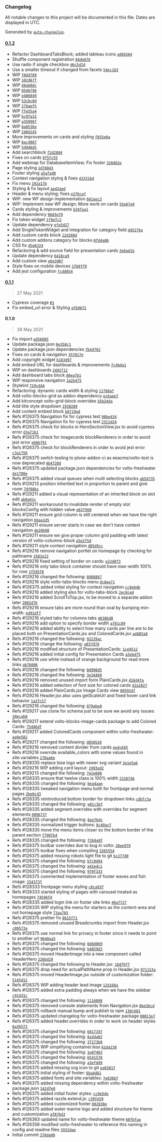 ### Changelog

All notable changes to this project will be documented in this file. Dates are displayed in UTC.

Generated by [`auto-changelog`](https://github.com/CookPete/auto-changelog).

#### [0.1.2](https://github.com/eea/volto-freshwater/compare/0.1.1...0.1.2)

- Refactor DashboardTabsBlock; added tableau icons [`ad69264`](https://github.com/eea/volto-freshwater/commit/ad692645c647da1e447a341260d5db5c6069f5c8)
- Shuffle component registration [`84de876`](https://github.com/eea/volto-freshwater/commit/84de8767b3eb12b842e5a1877bcc591c240ac03d)
- Use radio if single checkbox [`d6c5d2d`](https://github.com/eea/volto-freshwater/commit/d6c5d2d3c9ccb00ad35957d4695e0e24744edd59)
- Use a smaller timeout if changed from facets [`54ec183`](https://github.com/eea/volto-freshwater/commit/54ec183dcad2030100c83562220d8477bbe56f5a)
- WIP [`70dd789`](https://github.com/eea/volto-freshwater/commit/70dd7895034365dcb00b445c60da73090f74ef20)
- WIP [`102d67f`](https://github.com/eea/volto-freshwater/commit/102d67f74d373636171a8e2a77db2f7dfa0b8d1d)
- WIP [`48ab0dc`](https://github.com/eea/volto-freshwater/commit/48ab0dc4cce9aaef5c4cfe592874fbc42745359f)
- WIP [`8546f96`](https://github.com/eea/volto-freshwater/commit/8546f961f90f4e4728f3c603f64517218ddf6bd1)
- WIP [`e486049`](https://github.com/eea/volto-freshwater/commit/e4860499c4e0767abb964410aba5d6bea18fc99d)
- WIP [`53cbc8d`](https://github.com/eea/volto-freshwater/commit/53cbc8d2883f3dd55580825860feb1aab14125b2)
- WIP [`279aef5`](https://github.com/eea/volto-freshwater/commit/279aef5d0538616a4d62b4691c05f75767ca8dfa)
- WIP [`ffe55a4`](https://github.com/eea/volto-freshwater/commit/ffe55a4c843a2fab35bf5f126f204d4dd5589632)
- WIP [`bc9fa15`](https://github.com/eea/volto-freshwater/commit/bc9fa15d7e54fdc41546736941f767ea61361d5c)
- WIP [`a35096f`](https://github.com/eea/volto-freshwater/commit/a35096f6fc0d3198f982c80b18e96f5b600bd490)
- WIP [`8a0536e`](https://github.com/eea/volto-freshwater/commit/8a0536e30f295e6a032d781883ef1a19c8303574)
- WIP [`240d145`](https://github.com/eea/volto-freshwater/commit/240d14570c1d0f74704f666f8b70a48bae7ebc58)
- More improvements on cards and styling [`f655e0a`](https://github.com/eea/volto-freshwater/commit/f655e0ab28a98ed6af4e091b3a538a89cf133683)
- WIP [`8acd987`](https://github.com/eea/volto-freshwater/commit/8acd98768a894f41bc0dc0e5477d6ebe7ec55e1e)
- WIP [`5d9d6d5`](https://github.com/eea/volto-freshwater/commit/5d9d6d565805cafdcbbf30bb9b4b8b8e52b2d194)
- Add searchblock [`f2d2804`](https://github.com/eea/volto-freshwater/commit/f2d2804cc7d021bb6cbe3fe37d03f498b11755a6)
- Fixes on cards [`9f5fc55`](https://github.com/eea/volto-freshwater/commit/9f5fc550f0c662ca6c4c57ea3255cb944964ed66)
- Add webmap for DatabaseItemView; Fix footer [`320d02e`](https://github.com/eea/volto-freshwater/commit/320d02ef914f86c3bf2ee6401aaaec652d68d84a)
- Page styling [`1d78043`](https://github.com/eea/volto-freshwater/commit/1d7804373f7092c598defa462f7fd957d87e1f28)
- Footer styling [`a5afad0`](https://github.com/eea/volto-freshwater/commit/a5afad04b4c246bcb468bb3a5108c25bcedab7a0)
- Context navigation stying & fixes [`433316d`](https://github.com/eea/volto-freshwater/commit/433316dd969ed321ba109efc902473ed1871ae1e)
- Fix menu [`192a17b`](https://github.com/eea/volto-freshwater/commit/192a17bcb704bfce0cb465015d3f916e36bc7987)
- Styling & fix layout [`ae43aed`](https://github.com/eea/volto-freshwater/commit/ae43aed8c9142f5dfb3902ddad0fc74dd6c580fd)
- Header & menu styling; fixes [`e2f6caf`](https://github.com/eea/volto-freshwater/commit/e2f6caff257ed1d3a91d74053fadff626921e3f6)
- WIP: new WF design implementation [`041eec3`](https://github.com/eea/volto-freshwater/commit/041eec3a90e023e8b450f14301be249191d948f2)
- WIP: Implement new WF design; More work on cards [`55e67e9`](https://github.com/eea/volto-freshwater/commit/55e67e93882c50cdf7e07a9d4b4e946d41b9a5c6)
- Cards styling & improvements [`b34faa1`](https://github.com/eea/volto-freshwater/commit/b34faa1237fe157f8189a15c8cd3c1e34718454e)
- Add dependency [`98d3e79`](https://github.com/eea/volto-freshwater/commit/98d3e79f5082b66a707f7746ae4cca94ec05dca1)
- Fix token widget [`1f9efc2`](https://github.com/eea/volto-freshwater/commit/1f9efc2e4547a529f9ad45e5672432e671a2f660)
- Update dependency [`efe5d27`](https://github.com/eea/volto-freshwater/commit/efe5d27718eb9b5d553b068eb50c4c9900b773cc)
- Add SingleTokenWidget and integration for category field [`dd5276a`](https://github.com/eea/volto-freshwater/commit/dd5276aa95a58c2d747a25346729a16c2a0c072c)
- Add custom cards block [`12d208d`](https://github.com/eea/volto-freshwater/commit/12d208d2051928ae94a90f1a96424da384b0eb04)
- Add custom addons category for blocks [`0fd4a86`](https://github.com/eea/volto-freshwater/commit/0fd4a86c419309f255cb9cf2e4219750ee2f28b7)
- CSS fix [`45e6324`](https://github.com/eea/volto-freshwater/commit/45e632476c0c29972c3921ddcd9c95672554c7db)
- Refactoring & add source field for presentation cards [`3e8ad1b`](https://github.com/eea/volto-freshwater/commit/3e8ad1bc543c3c32ab3b75f2b9d55e75343c8572)
- Update dependency [`6418ca9`](https://github.com/eea/volto-freshwater/commit/6418ca9a45c0ad3d8d32382dc3d9157ab8f33c3a)
- Add custom view [`e6e3487`](https://github.com/eea/volto-freshwater/commit/e6e34871347cfa1053c052a593a12f19caf6a751)
- Style fixes on mobile devices [`1fb9ff9`](https://github.com/eea/volto-freshwater/commit/1fb9ff94f9a49ad22e01dbf575607c64b96fc276)
- Add jest configuration [`fcdd854`](https://github.com/eea/volto-freshwater/commit/fcdd854a2d28f28e18d01fe2d36ba4e760384638)

#### [0.1.1](https://github.com/eea/volto-freshwater/compare/0.1.0...0.1.1)

> 27 May 2021

- Cypress coverage [`#1`](https://github.com/eea/volto-freshwater/pull/1)
- Fix embed_url error & Styling [`afb9bf2`](https://github.com/eea/volto-freshwater/commit/afb9bf2c755d74fcb9a64dd2a7a76d65da3d7bc5)

#### 0.1.0

> 26 May 2021

- Fix import [`ed56085`](https://github.com/eea/volto-freshwater/commit/ed56085cdb8900e66e7e00898a8e1886cbcb94f2)
- Update package.json [`8e358c1`](https://github.com/eea/volto-freshwater/commit/8e358c1caf32a581b3a31860baaa9128d65621c1)
- Update package.json dependencies [`fb4d762`](https://github.com/eea/volto-freshwater/commit/fb4d76226a60f5ae9816e7a20a040f942ff27203)
- Fixes on cards & navigation [`357017e`](https://github.com/eea/volto-freshwater/commit/357017e9b2bea7935d046ca53d0b8c7834dc980f)
- Add copyright widget [`b183d97`](https://github.com/eea/volto-freshwater/commit/b183d97c57ab66b8bd9e27008cb550e203ecd4e5)
- Add embed URL for dashboards & improvements [`fc4bda1`](https://github.com/eea/volto-freshwater/commit/fc4bda12fc269fe28216ee04033c7c2c11cad885)
- WIP on dashboards [`2492f12`](https://github.com/eea/volto-freshwater/commit/2492f1211fddc6246ae6a846e42fe719762fc4b6)
- Add dashboard tabs block [`d0ea7b1`](https://github.com/eea/volto-freshwater/commit/d0ea7b1c3a5a0de66e05561209b48cd5f4e6a8b5)
- WIP responsive navigation [`3a2b475`](https://github.com/eea/volto-freshwater/commit/3a2b47581ac033ca83a811745289651e7c4ab87f)
- Stylelint [`719cd44`](https://github.com/eea/volto-freshwater/commit/719cd44fb5469da9eb67d07a4262c290cbb1658e)
- Refactoring: dynamic cards width & styling [`11f68af`](https://github.com/eea/volto-freshwater/commit/11f68afe5f05e9d305c365b0d829c085a84a0b09)
- Add volto-blocks-grid as addon dependency [`ec6aee7`](https://github.com/eea/volto-freshwater/commit/ec6aee7c09fc8355f04e37f9b531a7edf05ff02c)
- Add kitconcept volto-grid-block overrides [`55b24da`](https://github.com/eea/volto-freshwater/commit/55b24da51792e2872903203b49b70d741570f5f8)
- Add title style dropdown [`1938209`](https://github.com/eea/volto-freshwater/commit/1938209f208c883153b46bc1c8cf8896d6bc2361)
- Add content embed block [`b8719ad`](https://github.com/eea/volto-freshwater/commit/b8719ad7adedd3004f3be7a60630d96e4651b405)
- Refs #126375  Navigation fix for cypress test [`90be434`](https://github.com/eea/volto-freshwater/commit/90be43447b6e50245e62d7e769a7d0c13783056e)
- Refs #126375  Navigation fix for cypress test [`2311d24`](https://github.com/eea/volto-freshwater/commit/2311d24b5827126c1a696cced0f7b545aaa5cfc8)
- Refs #126375 check for blocks in HeroSectionView.jsx to avoid cypress error [`d3a71b1`](https://github.com/eea/volto-freshwater/commit/d3a71b1b5aab419a3ab8b1cb2378a16d61db290b)
- Refs #126375 check for imagecards blockRenderers in order to avoid jest error [`e66bf91`](https://github.com/eea/volto-freshwater/commit/e66bf913f33f8cb6231f31fb81f9ffbfdb0cc9ec)
- Refs #126375 check for blockRenderers in order to avoid jest error [`c3a1756`](https://github.com/eea/volto-freshwater/commit/c3a17561564104e4d2e33fc0bb7355207b938aa4)
- Refs #126375 switch testing to plone-addon-ci as eeacms/volto-test is now deprecated [`4b4720d`](https://github.com/eea/volto-freshwater/commit/4b4720d269d25adec22c7ab241c2b12771b60592)
- Refs #126375 updated package.json dependencies for volto-freshwater [`de1780e`](https://github.com/eea/volto-freshwater/commit/de1780ef77e701fea63b8ce26eb08b3f9d5dea2b)
- Refs #126375 added visual queues when multi selecting blocks [`ab5d735`](https://github.com/eea/volto-freshwater/commit/ab5d735ae00c056c19fffdbe1d62ac91d4cdcb4f)
- Refs #129213 position inherited text in proportion to parent and give room [`79f08bc`](https://github.com/eea/volto-freshwater/commit/79f08bc60d599c193b0e8e94cbafd960d31aeb26)
- Refs #129211 added a visual representation of an inherited block on slot edit [`ab0a41c`](https://github.com/eea/volto-freshwater/commit/ab0a41cf3c6b5cfd0aab8cb055bb0b4b1c0eb916)
- Refs #129211 workaround to invalidate render of empty slot blocksConfig with hidden value [`e637560`](https://github.com/eea/volto-freshwater/commit/e637560b4a71cda36f617e4cecb839417aa979ab)
- Refs #129211 ensure grid column is still centered when we have the right navigation [`bbaa1d5`](https://github.com/eea/volto-freshwater/commit/bbaa1d5b5801d604954a953d706ed0d9350e0e57)
- Refs #129211 ensure server starts in case we don't have context navigation [`de20b90`](https://github.com/eea/volto-freshwater/commit/de20b9038632a4d403721cb21d1d31553afe54b7)
- Refs #129211 ensure we give proper column grid padding with latest version of volto-columns-block [`e5e2f5d`](https://github.com/eea/volto-freshwater/commit/e5e2f5ddacfd5267d1b0b84d1dc45102ba788950)
- Refs #129211 style context navigation [`d85d9cc`](https://github.com/eea/volto-freshwater/commit/d85d9cc434edd4999eadd279281ae2360720374b)
- Refs #129216 remove navigation portlet on homepage by checking for pathname [`2582e22`](https://github.com/eea/volto-freshwater/commit/2582e2294641e38931d528fc55135151467ad587)
- Refs #129216 fixed setting of border on cards: [`e22d0f3`](https://github.com/eea/volto-freshwater/commit/e22d0f3a8a7cebb6ddfcb3229f577fc37174e28c)
- Refs #129216 only tabs-block container should have max-width 100% for now [`1f595f8`](https://github.com/eea/volto-freshwater/commit/1f595f869082537e63416ca0d450166f4eb72ce2)
- Refs #129216 changed the following: [`0988867`](https://github.com/eea/volto-freshwater/commit/09888677d027ad8bb9e2014020ac1dcb1257d5dc)
- Refs #129216 style volto-tabs-blocks menu [`dc8ee71`](https://github.com/eea/volto-freshwater/commit/dc8ee711140a8881825860327b23b84e61d509ff)
- Refs #126375 added initial styling for context navigation [`cc9e64b`](https://github.com/eea/volto-freshwater/commit/cc9e64bfd30454c433fc62634b23a09e8faa6dd2)
- Refs #129216 added styling also for volto-tabs-block [`2ec0ced`](https://github.com/eea/volto-freshwater/commit/2ec0ced06dd6538e6de56bc561febb21c2e78d5d)
- Refs #129216 added ScrollToTop.jsx, to be moved to a separate addon later [`2802d76`](https://github.com/eea/volto-freshwater/commit/2802d76f62c6cca1be6bf6815bc7df628b5a99fb)
- Refs #129216 ensure tabs are more round than oval by bumping min-width: [`ed91df7`](https://github.com/eea/volto-freshwater/commit/ed91df771a025ae70025ad2fe0d23d08fe0bc6b6)
- Refs #129216 styled tabs for columns tabs [`4838bd0`](https://github.com/eea/volto-freshwater/commit/4838bd0ea08f5e6ef4ec54cac7f78b37e605f59b)
- Refs #129216 add option to specify border width [`a781c89`](https://github.com/eea/volto-freshwater/commit/a781c8997f1bf148e37f5a6e433a379a08326a73)
- Refs #129216 added ability to select how many cards per line are to be placed both on PresentationCards.jsx and ColoredCards.jsx [`a4885a8`](https://github.com/eea/volto-freshwater/commit/a4885a8483b0133b7af6680a90d845f50f375c26)
- Refs #129216 changed the following: [`92229ac`](https://github.com/eea/volto-freshwater/commit/92229ac5ef058148e19584e82205a8ebdbafb328)
- Refs #129216 change the following: [`a037d7d`](https://github.com/eea/volto-freshwater/commit/a037d7d3c6276b930c20ff2af556fa208dba3ca0)
- Refs #129216 modified structure of PresentationCards: [`1ce9512`](https://github.com/eea/volto-freshwater/commit/1ce95124de4b607e72535245e38955ede162fc45)
- Refs #129216 added initial config for Presentation Cards [`a3ebdf5`](https://github.com/eea/volto-freshwater/commit/a3ebdf521a83c650fe53ae7e7c21b1d215b23fc4)
- Refs #129216 use white instead of orange background for read more links [`ab76086`](https://github.com/eea/volto-freshwater/commit/ab76086d6e58d810ea6b8756526e0cab8d2f92f7)
- Refs #129216 changed the following: [`0d990d5`](https://github.com/eea/volto-freshwater/commit/0d990d536d0a1e9f030917a071f6967070c50928)
- Refs #129216 changed the following: [`3e34468`](https://github.com/eea/volto-freshwater/commit/3e34468b4a1dd479f12fe55817f82f7028f65025)
- Refs #129216 removed unused import form PlainCards.jsx [`d16d4fa`](https://github.com/eea/volto-freshwater/commit/d16d4fa2c29cd1387bdaed3bf3c7f82da24155b9)
- Refs #129216 added selection of font size for colored cards [`42a1827`](https://github.com/eea/volto-freshwater/commit/42a1827e0d409a3e957f8a33545c757e0f9c269e)
- Refs #129216 added PlainCards.jsx Image Cards view [`005914f`](https://github.com/eea/volto-freshwater/commit/005914ff860390c73df8793cfdffd6068749ba93)
- Refs #129216 Header.jsx also uses getScaleUrl and fixed hover card link behavior [`1a2fc57`](https://github.com/eea/volto-freshwater/commit/1a2fc5789b3e58293361d0dfb78341fffff3b7f4)
- Refs #129216 changed the following: [`879abe8`](https://github.com/eea/volto-freshwater/commit/879abe837e88794972e93b93031118e09c2d7883)
- Refs #129217 use clone for schema just to be sure we avoid any issues: [`10ecab0`](https://github.com/eea/volto-freshwater/commit/10ecab0c9c1a1fe22d027bf08d295885d9c48b64)
- Refs #129217 extend volto-blocks-image-cards package to add Colored Cards: [`75d46df`](https://github.com/eea/volto-freshwater/commit/75d46df3da3bb561164ad57cb7ba6a99c63099e6)
- Refs #129217 added ColoredCards component within volto-freshwater: [`aa9e582`](https://github.com/eea/volto-freshwater/commit/aa9e582808c2811c5fa29c879207bd6785244f20)
- Refs #129217 changed the following: [`d850520`](https://github.com/eea/volto-freshwater/commit/d850520b26cd8a16c03e17c23ba28dabc65d0ffa)
- Refs #129216 removed content divider from cards [`eedc645`](https://github.com/eea/volto-freshwater/commit/eedc6454d31dd6c863094b88db82e8b474ca0ebc)
- Refs #129216 override available_colors with some values found in site.variables [`270aa6e`](https://github.com/eea/volto-freshwater/commit/270aa6ef7b60b2784d992c51cfd4378d08c53008)
- Refs #128335 replace bise logo with newer svg variant [`3e1e5a6`](https://github.com/eea/volto-freshwater/commit/3e1e5a61c0bf36f2398dd944b0bc6c806c230571)
- Refs #129216 WIP adding card layout: [`1993ed2`](https://github.com/eea/volto-freshwater/commit/1993ed2efba2ffe602c5494cc21de06c23bc8560)
- Refs #129213 changed the following: [`742e080`](https://github.com/eea/volto-freshwater/commit/742e08048dbe8bca732cc6a5773b718d722003cc)
- Refs #128335 ensure that twelve class is 100% width [`232674b`](https://github.com/eea/volto-freshwater/commit/232674b008a832ff50ae88acdfc20e4485bcc66c)
- Refs #128335 changed the following: [`bea4aae`](https://github.com/eea/volto-freshwater/commit/bea4aaeafcb66c0185483932e4811e02f1188855)
- Refs #128335 tweaked navigation menu both for frontpage and normal pages [`2be0cd3`](https://github.com/eea/volto-freshwater/commit/2be0cd3efa914a8820a614741438fcf0770a8671)
- Refs #128335 reintroduced bottom border for dropdown links [`cdbfc5a`](https://github.com/eea/volto-freshwater/commit/cdbfc5a17bdcb0042fdbc1336be3eda09c3668dd)
- Refs #128335 changed the following: [`e01c3bf`](https://github.com/eea/volto-freshwater/commit/e01c3bfd493dfca62d3a9124e2a6609defe87521)
- Refs #128335 added segment.overrides with overrides for segment elements [`9896737`](https://github.com/eea/volto-freshwater/commit/9896737241d5c1fbb18ca6d72643dcdc4fbf7bd9)
- Refs #128335 changed the following: [`6eefbdc`](https://github.com/eea/volto-freshwater/commit/6eefbdc600aaca375e6c97795937726a71dc15bb)
- Refs #128335 normalized trigger buttons: [`8c49acf`](https://github.com/eea/volto-freshwater/commit/8c49acf60edc0750bbf38985941a15a73701d76f)
- Refs #128335 move the menu items closer so the bottom border of the parent section [`f7907b4`](https://github.com/eea/volto-freshwater/commit/f7907b489d316d505b6085fd213a09dbb9dc7ca2)
- Refs #128335 changed the following: [`f3b9a9f`](https://github.com/eea/volto-freshwater/commit/f3b9a9f38318b2f5741a5926cc13c5dec75c74bf)
- Refs #126375 toolbar overrides due to bug in volto: [`20ee979`](https://github.com/eea/volto-freshwater/commit/20ee979db231788c8d4a30501bccd711105499a0)
- Refs #126375 toolbar fixes when compiling [`3265554`](https://github.com/eea/volto-freshwater/commit/3265554a45914fb2ae319da0a9880db5c34c4852)
- Refs #126375 added missing roboto light file to git [`bc277d0`](https://github.com/eea/volto-freshwater/commit/bc277d002f1cec15c24b67a46d4f7c7ff0f72b97)
- Refs #126375 changed the following: [`b7c0d94`](https://github.com/eea/volto-freshwater/commit/b7c0d94b8a18fd491487c3fe7ccef23b66bd3a12)
- Refs #126375 changed the following: [`a41edc1`](https://github.com/eea/volto-freshwater/commit/a41edc1a644e602b50c7534d6bb9245929b6745e)
- Refs #126375 changed the following: [`970f333`](https://github.com/eea/volto-freshwater/commit/970f333f33cd2281c7d71fa76e43bee3560e3c78)
- Refs #126375 commented implementation of footer waves and fish image: [`1543f3f`](https://github.com/eea/volto-freshwater/commit/1543f3ff37775e6e87dbbb3834304b91bc737488)
- Refs #128333 frontpage menu styling [`c8ca93f`](https://github.com/eea/volto-freshwater/commit/c8ca93f10941a432a0b391b7b8c4f240e33d6517)
- Refs #128333 started styling of pages with carousel treated as homepages [`74596fd`](https://github.com/eea/volto-freshwater/commit/74596fdc6396d854c3ee615edb2480b858c1af7c)
- Refs #128335 added login link on footer site links [`40af727`](https://github.com/eea/volto-freshwater/commit/40af727ebd3b99c8c3959905257c55bd4a4c4821)
- Refs #128335 WIP styling the menu for starters as the content-area and not homepage style [`73aa7b5`](https://github.com/eea/volto-freshwater/commit/73aa7b544a8ceafe779a281db5d66c5b7359ca44)
- Refs #126375 prettier fix [`8615f71`](https://github.com/eea/volto-freshwater/commit/8615f71497468733775e6be609c210d7490f3481)
- Refs #126375 removed unused Breadcrumbs import from Header.jsx [`c09573a`](https://github.com/eea/volto-freshwater/commit/c09573a0d5a8de6bc973e0dd3b4335db27795e8b)
- Refs #126375 use normal link for privacy in footer since it needs to point to another url [`9640aa5`](https://github.com/eea/volto-freshwater/commit/9640aa5f787eb41ef409d2ecbf57b74792a04cab)
- Refs #126375 changed the following: [`680d869`](https://github.com/eea/volto-freshwater/commit/680d8690e7f2d493f4a0326ef3be0882c15089cd)
- Refs #126375 changed the following: [`b4059d3`](https://github.com/eea/volto-freshwater/commit/b4059d35173646c23706f912ec02957f720eb498)
- Refs #126375 moved HeaderImage into a new component called HeaderHero [`226bd29`](https://github.com/eea/volto-freshwater/commit/226bd2968d7762203c5c94ec3894fb2b584d37cc)
- Refs #126375 changed the following to Header.jsx: [`18df9ff`](https://github.com/eea/volto-freshwater/commit/18df9fff3093cfc801890a6373a6f2c5ffeda088)
- Refs #126375 drop need for actualPathName prop in Header.jsx [`971153a`](https://github.com/eea/volto-freshwater/commit/971153a39c9a1d8a89d92b8e25b4a23b023d8ab3)
- Refs #126375 moved HeaderImage.jsx outside of customization folder: [`5145d12`](https://github.com/eea/volto-freshwater/commit/5145d12418747c8a6bb7ab885f043301a04dcae5)
- Refs #126375 WIP adding header lead image [`12d168a`](https://github.com/eea/volto-freshwater/commit/12d168a8bf43740a0aea22b33c102fdff4b48290)
- Refs #126375 added extra padding always when we have the sidebar [`c91431c`](https://github.com/eea/volto-freshwater/commit/c91431c983d28382f5d8cd930818032f35c98569)
- Refs #126375 changed the following: [`1116098`](https://github.com/eea/volto-freshwater/commit/1116098125216e8c3a2e5e5e302c997189cf66d8)
- Refs #126375 removed console statements from Navigation.jsx [`0be56cd`](https://github.com/eea/volto-freshwater/commit/0be56cd12503d0b8b8c523877f2b100c25765646)
- Refs #126375 rollback manual bump and publish to npm [`130c681`](https://github.com/eea/volto-freshwater/commit/130c68103dd3ccfc5f6a5ef2ab0efbe52708303d)
- Refs #126375 updated changelog for volto-freshwater package [`00013e7`](https://github.com/eea/volto-freshwater/commit/00013e738a7282ea94a3d87a1c21e8777bcd49d0)
- Refs #126375 added header.overrides in order to work on header styles [`6a36573`](https://github.com/eea/volto-freshwater/commit/6a3657335ffc202cc1fa8a0407f13741097545a8)
- Refs #126375 changed the following: [`6817197`](https://github.com/eea/volto-freshwater/commit/681719717d217fd089f7487f760bee2340711477)
- Refs #126375 changed the following: [`8a3da02`](https://github.com/eea/volto-freshwater/commit/8a3da02af151f7cf02e9eb8be65cd9c949c2744b)
- Refs #126375 changed the following: [`37173b8`](https://github.com/eea/volto-freshwater/commit/37173b8813cdb027a2623f07d1f0b536e2bf00a5)
- Refs #126375 WIP simplifying container.less [`61da238`](https://github.com/eea/volto-freshwater/commit/61da238d066fd9090831fcb217dce465333cd4ce)
- Refs #126375 changed the following: [`1e07403`](https://github.com/eea/volto-freshwater/commit/1e0740362b2ad8791e679d9282813763ff002adb)
- Refs #126375 changed the following: [`6541578`](https://github.com/eea/volto-freshwater/commit/654157861e73731db5d2c5290da81ad0ce3bb118)
- Refs #126375 changed the following: [`a3efdd9`](https://github.com/eea/volto-freshwater/commit/a3efdd90b3a5b79f1beb0148711472ad7e139c53)
- Refs #126375 added missing svg icon to git [`ea8381f`](https://github.com/eea/volto-freshwater/commit/ea8381f32d03605d054fbd00be84201457c98be4)
- Refs #126375 initial styling of footer: [`6ba4481`](https://github.com/eea/volto-freshwater/commit/6ba4481efeb33cf769f8dd263e12a55b5a60bd76)
- Refs #126375 added fonts and site.variables: [`7e836bf`](https://github.com/eea/volto-freshwater/commit/7e836bf5bea3c97047fc1c023a46496f79cf16d4)
- Refs #126375 added missing dependency within volto-freshwater package.json [`342dfe0`](https://github.com/eea/volto-freshwater/commit/342dfe0a2c08120ea39955044349d61fbb3ce1c2)
- Refs #126375 added initial footer styles: [`cc9e5de`](https://github.com/eea/volto-freshwater/commit/cc9e5de3090284d1b61d8bb119b02faf26954b6e)
- Refs #126375 added razzle.extend.js: [`c39fe59`](https://github.com/eea/volto-freshwater/commit/c39fe59edbf85ac3a2f57bbf3c9bb2c6cbf15956)
- Refs #126375 added customized footer [`082838e`](https://github.com/eea/volto-freshwater/commit/082838ebfb520ecab84e3b65615d707fedb4ac43)
- Refs #126375 added water marine logo and added structure for theme and customization [`af876d3`](https://github.com/eea/volto-freshwater/commit/af876d3e09abb71b287487e2969673eec5492bf2)
- Refs #126363 updated name for volto-freshwater theme [`60fbfaa`](https://github.com/eea/volto-freshwater/commit/60fbfaa94e51be88e967e7eb43d3b603f699aca9)
- Refs #126358 modified volto-freshwater to reference this naming in config and readme files [`3932dae`](https://github.com/eea/volto-freshwater/commit/3932dae61e2211fcb687e9036f159b22c7d23f1a)
- Initial commit [`378da08`](https://github.com/eea/volto-freshwater/commit/378da08936150094d32959d84950fdf1f2c93fe0)
